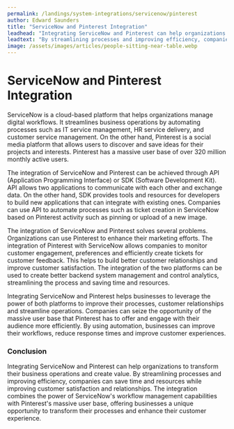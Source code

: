 ```yaml
---
permalink: /landings/system-integrations/servicenow/pinterest
author: Edward Saunders
title: "ServiceNow and Pinterest Integration"
leadhead: "Integrating ServiceNow and Pinterest can help organizations to transform their business operations and create value"
leadtext: "By streamlining processes and improving efficiency, companies can save time and resources while improving customer satisfaction and relationships. The integration combines the power of ServiceNow's workflow management capabilities with Pinterest's massive user base, offering businesses a unique opportunity to transform their processes and enhance their customer experience."
image: /assets/images/articles/people-sitting-near-table.webp
---
```

<div class="arttext">	<h1>ServiceNow and Pinterest Integration</h1>
	<p>ServiceNow is a cloud-based platform that helps organizations manage digital workflows. It streamlines business operations by automating processes such as IT service management, HR service delivery, and customer service management. On the other hand, Pinterest is a social media platform that allows users to discover and save ideas for their projects and interests. Pinterest has a massive user base of over 320 million monthly active users.</p>
	<p>The integration of ServiceNow and Pinterest can be achieved through API (Application Programming Interface) or SDK (Software Development Kit). API allows two applications to communicate with each other and exchange data. On the other hand, SDK provides tools and resources for developers to build new applications that can integrate with existing ones. Companies can use API to automate processes such as ticket creation in ServiceNow based on Pinterest activity such as pinning or upload of a new image.</p>
	<p>The integration of ServiceNow and Pinterest solves several problems. Organizations can use Pinterest to enhance their marketing efforts. The integration of Pinterest with ServiceNow allows companies to monitor customer engagement, preferences and efficiently create tickets for customer feedback. This helps to build better customer relationships and improve customer satisfaction. The integration of the two platforms can be used to create better backend system management and control analytics, streamlining the process and saving time and resources. </p>
	<p>Integrating ServiceNow and Pinterest helps businesses to leverage the power of both platforms to improve their processes, customer relationships and streamline operations. Companies can seize the opportunity of the massive user base that Pinterest has to offer and engage with their audience more efficiently. By using automation, businesses can improve their workflows, reduce response times and improve customer experiences.</p>
	<h3>Conclusion</h3>
	<p>Integrating ServiceNow and Pinterest can help organizations to transform their business operations and create value. By streamlining processes and improving efficiency, companies can save time and resources while improving customer satisfaction and relationships. The integration combines the power of ServiceNow's workflow management capabilities with Pinterest's massive user base, offering businesses a unique opportunity to transform their processes and enhance their customer experience. </p>
</div>